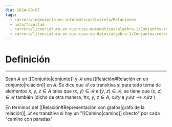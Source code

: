 ```yaml
---
dia: 2024-08-07
tags:
  - carrera/ingeniería-en-informática/discreta/Relaciones
  - nota/facultad
  - carrera/licenciatura-en-ciencias-matemáticas/algebra-1/Conjuntos-relaciones-y-funciones
  - carrera/licenciatura-en-ciencias-de-datos/algebra-1/Conjuntos-relaciones-y-funciones
---
```

# Definición
---
Sean $A$ un [[Conjunto|conjunto]] y $\mathcal{R}$ una [[Relación#Relación en un conjunto|relación]] en $A$.  Se dice que $\mathcal{R}$ es transitiva si para todo terna de elementos $x,~y,~z \in A$ tales que $(x,~y) \in \mathcal{R}$ e $(y,~z) \in \mathcal{R}$, se tiene que $(x,~z) \in \mathcal{R}$ también (dicho de otra manera, $\forall x,~y,~z \in A$, $x\mathcal{R}y$ e $y\mathcal{R}z \implies x\mathcal{R}z$ )

En términos del [[Relación#Representación con grafos|grafo de la relación]], $\mathcal{R}$ es transitiva si hay un "[[Camino|camino]] directo" por cada "camino con paradas"